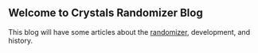 ## Welcome to Crystals Randomizer Blog

This blog will have some articles about the [randomizer](https://crystalisrandomizer.com), development, and history.
